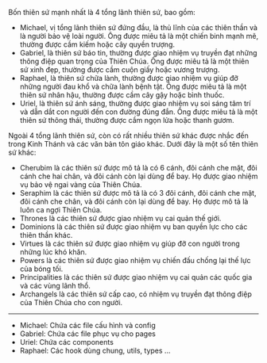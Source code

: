 Bốn thiên sứ mạnh nhất là 4 tổng lãnh thiên sứ, bao gồm:
- Michael, vị tổng lãnh thiên sứ đứng đầu, là thủ lĩnh của các thiên thần và là người bảo vệ loài người. Ông được miêu tả là một chiến binh mạnh mẽ, thường được cầm kiếm hoặc cây quyền trượng.
- Gabriel, là thiên sứ báo tin, thường được giao nhiệm vụ truyền đạt những thông điệp quan trọng của Thiên Chúa. Ông được miêu tả là một thiên sứ xinh đẹp, thường được cầm cuộn giấy hoặc vương trượng.
- Raphael, là thiên sứ chữa lành, thường được giao nhiệm vụ giúp đỡ những người đau khổ và chữa lành bệnh tật. Ông được miêu tả là một thiên sứ nhân hậu, thường được cầm cây gậy hoặc bình thuốc.
- Uriel, là thiên sứ ánh sáng, thường được giao nhiệm vụ soi sáng tâm trí và dẫn dắt con người đến con đường đúng đắn. Ông được miêu tả là một thiên sứ thông thái, thường được cầm ngọn lửa hoặc thanh gươm.


Ngoài 4 tổng lãnh thiên sứ, còn có rất nhiều thiên sứ khác được nhắc đến trong Kinh Thánh và các văn bản tôn giáo khác. Dưới đây là một số tên thiên sứ khác:

- Cherubim là các thiên sứ được mô tả là có 6 cánh, đôi cánh che mặt, đôi cánh che hai chân, và đôi cánh còn lại dùng để bay. Họ được giao nhiệm vụ bảo vệ ngai vàng của Thiên Chúa.
- Seraphim là các thiên sứ được mô tả là có 3 đôi cánh, đôi cánh che mặt, đôi cánh che chân, và đôi cánh còn lại dùng để bay. Họ được mô tả là luôn ca ngợi Thiên Chúa.
- Thrones là các thiên sứ được giao nhiệm vụ cai quản thế giới.
- Dominions là các thiên sứ được giao nhiệm vụ ban quyền lực cho các thiên thần khác.
- Virtues là các thiên sứ được giao nhiệm vụ giúp đỡ con người trong những lúc khó khăn.
- Powers là các thiên sứ được giao nhiệm vụ chiến đấu chống lại thế lực của bóng tối.
- Principalities là các thiên sứ được giao nhiệm vụ cai quản các quốc gia và các vùng lãnh thổ.
- Archangels là các thiên sứ cấp cao, có nhiệm vụ truyền đạt thông điệp của Thiên Chúa cho con người.

---
- Michael: Chứa các file cấu hình và config 
- Gabriel: Chứa các file phục vụ cho pages
- Uriel: Chứa các components
- Raphael: Các hook dùng chung, utils, types ...
